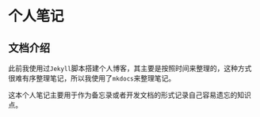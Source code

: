 # 个人笔记

## 文档介绍

此前我使用过`Jekyll`脚本搭建个人博客，其主要是按照时间来整理的，这种方式很难有序整理笔记，所以我使用了`mkdocs`来整理笔记。

这本个人笔记主要用于作为备忘录或者开发文档的形式记录自己容易遗忘的知识点。

